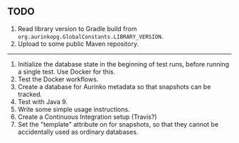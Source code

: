 ## TODO

1. Read library version to Gradle build from `org.aurinkopg.GlobalConstants.LIBRARY_VERSION`.
1. Upload to some public Maven repository.
---
1. Initialize the database state in the beginning of test runs, before running a single test. Use Docker for this.
1. Test the Docker workflows.
1. Create a database for Aurinko metadata so that snapshots can be tracked.
1. Test with Java 9.
1. Write some simple usage instructions.
1. Create a Continuous Integration setup (Travis?)
1. Set the "template" attribute on for snapshots, so that they cannot be accidentally used as ordinary databases.
